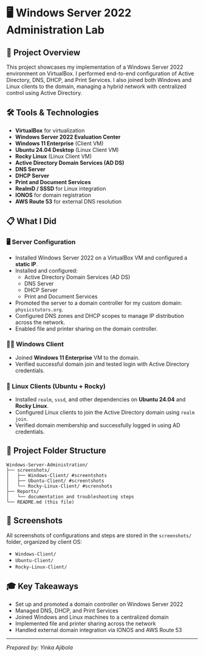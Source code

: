 # 🖥️ Windows Server 2022 Administration Lab

## 🚀 Project Overview

This project showcases my implementation of a Windows Server 2022 environment on VirtualBox. I performed end-to-end configuration of Active Directory, DNS, DHCP, and Print Services. I also joined both Windows and Linux clients to the domain, managing a hybrid network with centralized control using Active Directory.

## 🛠️ Tools & Technologies

- **VirtualBox** for virtualization
- **Windows Server 2022 Evaluation Center**
- **Windows 11 Enterprise** (Client VM)
- **Ubuntu 24.04 Desktop** (Linux Client VM)
- **Rocky Linux** (Linux Client VM)
- **Active Directory Domain Services (AD DS)**
- **DNS Server**
- **DHCP Server**
- **Print and Document Services**
- **RealmD / SSSD** for Linux integration
- **IONOS** for domain registration
- **AWS Route 53** for external DNS resolution

## 📋 What I Did

### 🖥️ Server Configuration

- Installed Windows Server 2022 on a VirtualBox VM and configured a **static IP**.
- Installed and configured:
  - Active Directory Domain Services (AD DS)
  - DNS Server
  - DHCP Server
  - Print and Document Services
- Promoted the server to a domain controller for my custom domain: `physicstutors.org`.
- Configured DNS zones and DHCP scopes to manage IP distribution across the network.
- Enabled file and printer sharing on the domain controller.

### 🧑‍💻 Windows Client

- Joined **Windows 11 Enterprise** VM to the domain.
- Verified successful domain join and tested login with Active Directory credentials.

### 🐧 Linux Clients (Ubuntu + Rocky)

- Installed `realm`, `sssd`, and other dependencies on **Ubuntu 24.04** and **Rocky Linux**.
- Configured Linux clients to join the Active Directory domain using `realm join`.
- Verified domain membership and successfully logged in using AD credentials.

## 📂 Project Folder Structure

```
Windows-Server-Administration/
├── screenshots/
│   ├── Windows-Client/ #screentshots
│   ├── Ubuntu-Client/ #screentshots
│   └── Rocky-Linux-Client/ #screnshots
├── Reports/
│   └── documentation and troubleshooting steps
└── README.md (this file)
```

## 📸 Screenshots

All screenshots of configurations and steps are stored in the `screenshots/` folder, organized by client OS:

- `Windows-Client/`
- `Ubuntu-Client/`
- `Rocky-Linux-Client/`

## 🎓 Key Takeaways

- Set up and promoted a domain controller on Windows Server 2022
- Managed DNS, DHCP, and Print Services
- Joined Windows and Linux machines to a centralized domain
- Implemented file and printer sharing across the network
- Handled external domain integration via IONOS and AWS Route 53

---

*Prepared by: Yinka Ajibola*

